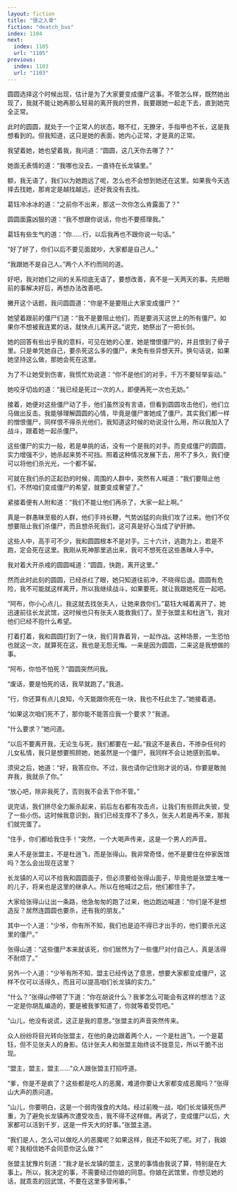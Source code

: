 ```yaml
---
layout: fiction
title: "恨之入骨"
fiction: "deatch_bus"
index: 1104
next:
  index: 1105
  url: "1105"
previous:
  index: 1103
  url: "1103"
---
```

圆圆选择这个时候出现，估计是为了大家要变成僵尸这事。不管怎么样，既然她出现了，我就不能让她再那么轻易的离开我的世界，我要跟她一起走下去，直到她完全正常。

此时的圆圆，就处于一个正常人的状态，眼不红，无獠牙，手指甲也不长，这是我想看到的。但我知道，这只是她的表面，她内心正常，才是真的正常。

我望着她，她也望着我，我问道：“圆圆，这几天你去哪了？”

她面无表情的道：“我哪也没去，一直待在长龙镇里。”

额，我无语了，我们以为她跑远了呢，怎么也不会想到她还在这里。如果我今天选择去找她，那肯定是越找越远，还好我没有去找。

葛钰冷冰冰的道：“之前你不出来，那这一次你怎么肯露面了？”

圆圆面露凶狠的道：“我不想跟你说话，你也不要搭理我。”

葛钰有些生气的道：“你……行，以后我再也不跟你说一句话。”

“好了好了，你们以后不要见面就吵，大家都是自己人。”

“我跟她不是自己人。”两个人不约而同的道。

好吧，我对她们之间的关系彻底无语了，要想改善，真不是一天两天的事。先把眼前的事解决好后，再想办法改善吧。

撇开这个话题，我问圆圆道：“你是不是要阻止大家变成僵尸？”

她望着跟前的僵尸们道：“我不是要阻止他们，而是要消灭这世上的所有僵尸。如果你不想被我连累的话，就快点儿离开这。”说完，她祭出了一把长剑。

她的回答有些出乎我的意料，可见在她的心里，她是憎恨僵尸的，并且恨到了骨子里。只是单凭她自己，要杀死这么多的僵尸，未免有些异想天开。换句话说，如果她坚持这么做，那她会死在这里。

为了不让她受到伤害，我慌忙劝说道：“你不是他们的对手，千万不要轻举妄动。”

她咬牙切齿的道：“我已经是死过一次的人，即便再死一次也无妨。”

接着，她便对这些僵尸动了手，他们虽然没有言语，但看到圆圆攻击他们，他们立马做出反击。我能够理解圆圆的心情，毕竟是僵尸害她成了僵尸。其实我们都一样的憎恨僵尸，同样恨不得杀光他们，我知道这时候的劝说没什么用，所以我加入了战斗，跟着她一起杀僵尸。

这些僵尸的实力一般，若是单挑的话，没有一个是我的对手。而变成僵尸的圆圆，实力增强不少，她杀起来势不可挡。照着这种情况发展下去，用不了多久，我们便可以将他们杀光光，一个都不留。

可就在我们杀的正起劲的时候，周围的人群中，突然有人喊道：“我们要阻止他们，不然咱们变成僵尸的希望，就要变成奢望了。”

紧接着便有人附和道：“我们不能让他们再杀了，大家一起上啊。”

真是一群愚昧至极的人群，他们手持长鞭，气势凶猛的向我们攻了过来。他们不仅想要阻止我们杀僵尸，而且想杀死我们，这可真是好心当成了驴肝肺。

这些人中，高手可不少，我和圆圆根本不是对手。三十六计，逃跑为上，若是不跑，定会死在这里。我刚从死神那里逃出来，我可不想死在这些愚昧人手中。

我对着大开杀戒的圆圆喊道：“圆圆，快跑，离开这里。”

然而此时此刻的圆圆，已经杀红了眼，她只知道往前冲，不晓得后退。圆圆有危险，我不可能就这样离开，所以我继续战斗，如果要死，就让我跟她死在一起吧。

“阿布，你小心点儿，我这就去找张夫人，让她来救你们。”葛钰大喊着离开了，她迅速前往长龙武馆，这时候也只有张夫人能救我们了。至于张盟主和杜逍飞，我对他们已经不抱什么希望。

打着打着，我和圆圆打到了一块，我们背靠着背，一起作战。这种场景，一生恐怕也就这一次，就算死在这，我也是无怨无悔。一来是因为圆圆，二来这是我想做的事。

“阿布，你怕不怕死？”圆圆突然问我。

“废话，要是怕死的话，我早就跑了。”我道。

“行，你还算有点儿良知，今天能跟你死在一块，我也不枉此生了。”她接着道。

“如果这次咱们死不了，那你能不能答应我一个要求？”我道。

“什么要求？”她问道。

“以后不要离开我，无论生与死，我们都要在一起。”我这不是表白，不掺杂任何的儿女私情，我只是想要照顾她，她虽然是一个僵尸，我同样不会让她感到孤单。

须臾之后，她道：“好，我答应你。不过，我也请你记住刚才说的话，你要是敢抛弃我，我就杀了你。”

“放心吧，除非我死了，否则我不会丢下你不管。”

说完话，我们拼尽全力厮杀起来，前后左右都有攻击点，让我们有些顾此失彼，受了一些小伤。这时候我意识到，我们已经支撑不了多久，张夫人若是再不来，那我们就完蛋了。

“住手，你们都给我住手！”突然，一个大喝声传来，这是一个男人的声音。

来人不是张盟主，不是杜逍飞，而是张得山。我非常奇怪，他不是要住在仲家医馆吗？怎么会出现在这里？

长龙镇的人可以不给我和圆圆面子，但必须要给张得山面子，毕竟他是张盟主唯一的儿子，将来也是这里的继承人。所以在他喊过之后，他们都住手了。

大家给张得山让出一条路，他急匆匆的跑了过来，他边跑边喊道：“你们是不是想造反？居然连圆圆也要杀，还有我的朋友。”

其中一个人道：“少爷，你有所不知，我们也是迫不得已才出手的，他们要杀光这里的僵尸。”

张得山道：“这些僵尸本来就该死，你们居然为了一些僵尸对付自己人，真是活得不耐烦了。”

另外一个人道：“少爷有所不知，盟主已经传达了意思，想要大家都变成僵尸，这样不仅可以活得久，而且可以提高咱们长龙镇的实力。”

“什么？”张得山停顿了下道：“你在胡说什么？我爹怎么可能会有这样的想法？这一定是你胡乱编造的，要是被我爹知道了，你就等着受罚吧。”

“山儿，他没有说谎，这正是我的意思。”张盟主的声音突然传来。

众人纷纷将目光转向张盟主，在他的身边跟着两个人，一个是杜逍飞，一个是葛钰，但不见张夫人的身影。估计张夫人和张盟主始终谈不拢意见，所以干脆不出现。

“盟主，盟主，盟主……”众人跟张盟主打招呼道。

“爹，你是不是疯了？这些都是吃人的恶魔，难道你要让大家都变成恶魔吗？”张得山大声的质问道。

“山儿，你要明白，这是一个弱肉强食的大陆。经过前晚一战，咱们长龙镇死伤严重，为了避免长龙镇再次遭受攻击，我不得不这样做。再说了，变成僵尸以后，大家都可以活到千岁，这是一件天大的好事。”张盟主道。

“我们是人，怎么可以做吃人的恶魔呢？如果这样，我还不如死了呢。对了，我娘呢？我相信她不会同意你这么做？”

张盟主犹豫片刻道：“我才是长龙镇的盟主，这里的事情由我说了算，特别是在大事上。所以，我决定的事，不需要经过你娘的同意。你娘在武馆里，你想见她的话，就乖乖的回武馆，不要在这里多管闲事。”